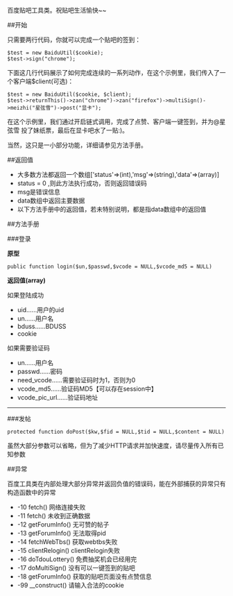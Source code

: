 百度贴吧工具类。祝贴吧生活愉快~~

##开始

只需要两行代码，你就可以完成一个贴吧的签到：

    $test = new BaiduUtil($cookie);
	$test->sign("chrome");

下面这几行代码展示了如何完成连续的一系列动作，在这个示例里，我们传入了一个客户端$client(可选)：

	$test = new BaiduUtil($cookie, $client);
	$test->returnThis()->zan("chrome")->zan("firefox")->multiSign()->meizhi("星弦雪")->post("显卡");

在这个示例里，我们通过开启链式调用，完成了点赞、客户端一键签到，并为@星弦雪 投了妹纸票，最后在显卡吧水了一贴:)。

当然，这只是一小部分功能，详细请参见方法手册。

##返回值

- 大多数方法都返回一个数组['status'=>(int),'msg'=>(string),'data'=>(array)]
- status = 0 ,则此方法执行成功，否则返回错误码
- msg是错误信息
- data数组中返回主要数据
- 以下方法手册中的返回值，若未特别说明，都是指data数组中的返回值

##方法手册

###登录

**原型**

	public function login($un,$passwd,$vcode = NULL,$vcode_md5 = NULL)

**返回值(array)**

如果登陆成功

- uid……用户的uid
- un……用户名
- bduss……BDUSS
- cookie

如果需要验证码

- un……用户名
- passwd……密码
- need_vcode……需要验证码时为1，否则为0
- vcode_md5……验证码MD5【可以存在session中】
- vcode_pic_url……验证码地址


----------

###发帖

	protected function doPost($kw,$fid = NULL,$tid = NULL,$content = NULL)

虽然大部分参数可以省略，但为了减少HTTP请求并加快速度，请尽量传入所有已知参数


##异常

百度工具类在内部处理大部分异常并返回负值的错误码，能在外部捕获的异常只有构造函数中的异常

- -10 fetch() 网络连接失败
- -11 fetch() 未收到正确数据
- -12 getForumInfo() 无可赞的帖子
- -13 getForumInfo() 无法取得pid
- -14 fetchWebTbs() 获取webtbs失败
- -15 clientRelogin() clientRelogin失败
- -16 doTdouLottery() 免费抽奖机会已经用完 
- -17 doMultiSign() 没有可以一键签到的贴吧
- -18 getForumInfo() 获取的贴吧页面没有点赞信息
- -99 __construct() 请输入合法的cookie
